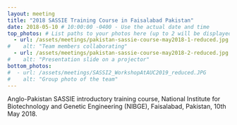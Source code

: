 ```yaml
---
layout: meeting
title: "2018 SASSIE Training Course in Faisalabad Pakistan"
date: 2018-05-10 # 10:00:00 -0400 - Use the actual date and time
top_photos: # List paths to your photos here (up to 2 will be displayed side by side at the top)
  - url: /assets/meetings/pakistan-sassie-course-may2018-1-reduced.jpg
#    alt: "Team members collaborating"
  - url: /assets/meetings/pakistan-sassie-course-may2018-2-reduced.jpg
#    alt: "Presentation slide on a projector"
bottom_photos:
#  - url: /assets/meetings/SASSI2_WorkshopAtAUC2019_reduced.JPG
#    alt: "Group photo of the team"
---
```

Anglo-Pakistan SASSIE introductory training course, National Institute for Biotechnology and Genetic Engineering
(NIBGE), Faisalabad, Pakistan, 10th May 2018.
